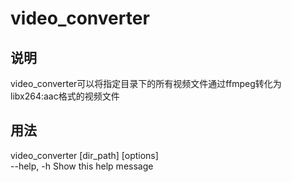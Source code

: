 # video_converter

## 说明
video_converter可以将指定目录下的所有视频文件通过ffmpeg转化为libx264:aac格式的视频文件
## 用法
video_converter [dir_path] [options]  
  --help, -h    Show this help message